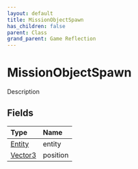 ```yaml
---
layout: default
title: MissionObjectSpawn
has_children: false
parent: Class
grand_parent: Game Reflection
---
```

# MissionObjectSpawn
Description 

## Fields

| Type | Name |
|:-------------|:--------------|
| [Entity](/docs/game-reflection/classes/entity) | entity |
| [Vector3](/docs/game-reflection/classes/vector3) | position |

